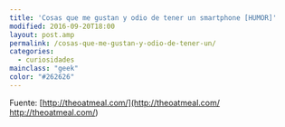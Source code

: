 ```yaml
---
title: 'Cosas que me gustan y odio de tener un smartphone [HUMOR]'
modified: 2016-09-20T18:00
layout: post.amp
permalink: /cosas-que-me-gustan-y-odio-de-tener-un/
categories:
  - curiosidades
mainclass: "geek"
color: "#262626"
---
```


<figure>
    <a href="https://3.bp.blogspot.com/-CJyM4IL1WA0/TkvvBHtN1TI/AAAAAAAAAuI/7_KZkLlzAok/s1600/1.png"><amp-img width="581" height="494" layout="responsive"  src="https://3.bp.blogspot.com/-CJyM4IL1WA0/TkvvBHtN1TI/AAAAAAAAAuI/7_KZkLlzAok/s1600/1.png"></amp-img></a>
</figure>

<!--ad-->

<figure>
    <a href="https://2.bp.blogspot.com/-aPJ-XUYzKx8/TkvvBRxT-jI/AAAAAAAAAuQ/rrEYvG2Lttc/s1600/3.png"><amp-img width="588" height="767" layout="responsive"  src="https://2.bp.blogspot.com/-aPJ-XUYzKx8/TkvvBRxT-jI/AAAAAAAAAuQ/rrEYvG2Lttc/s1600/3.png"></amp-img></a>
</figure>

<figure>
    <a href="https://4.bp.blogspot.com/-KgxlqoIYV8I/TkvvByrDHoI/AAAAAAAAAuY/JyYbyKm3a7s/s1600/4.png"  ><amp-img width="508" height="1309" layout="responsive"  src="https://4.bp.blogspot.com/-KgxlqoIYV8I/TkvvByrDHoI/AAAAAAAAAuY/JyYbyKm3a7s/s1600/4.png"></amp-img></a>
</figure>

<figure>
    <a href="https://4.bp.blogspot.com/-3E-_uL25cS4/TkvvCBheG-I/AAAAAAAAAug/MZ2mRo8hRpQ/s1600/5.png"  ><amp-img width="558" height="1600" layout="responsive"  src="https://4.bp.blogspot.com/-3E-_uL25cS4/TkvvCBheG-I/AAAAAAAAAug/MZ2mRo8hRpQ/s1600/5.png"></amp-img></a>
</figure>

<figure>
    <a href="https://3.bp.blogspot.com/-GSQJlaYUagU/TkvvCkJr8tI/AAAAAAAAAuo/sMZxYTThkWg/s1600/7.png"  ><amp-img width="604" height="470" layout="responsive"  src="https://3.bp.blogspot.com/-GSQJlaYUagU/TkvvCkJr8tI/AAAAAAAAAuo/sMZxYTThkWg/s1600/7.png"></amp-img></a>
</figure>

<figure>
    <a href="https://4.bp.blogspot.com/-jzWxU1bXjHk/TkvvKi3gfNI/AAAAAAAAAuw/aQK01ps_gLo/s1600/8.png"  ><amp-img width="541" height="1144" layout="responsive"  src="https://4.bp.blogspot.com/-jzWxU1bXjHk/TkvvKi3gfNI/AAAAAAAAAuw/aQK01ps_gLo/s1600/8.png"></amp-img></a>
</figure>

<figure>
    <a href="https://4.bp.blogspot.com/-77SLqwtT_78/TkvvK_Y3YhI/AAAAAAAAAu4/rvO-e1b8_g4/s1600/11.png"  ><amp-img width="524" height="601" layout="responsive"  src="https://4.bp.blogspot.com/-77SLqwtT_78/TkvvK_Y3YhI/AAAAAAAAAu4/rvO-e1b8_g4/s1600/11.png"></amp-img></a>
</figure>

Fuente: [http://theoatmeal.com/](http://theoatmeal.com/ http://theoatmeal.com/)
